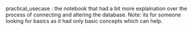 practical_usecase : the notebook that had a bit more explaination over the process of connecting and altering the database. 
Note: its for someone looking for basics as it had only basic concepts which can help.
